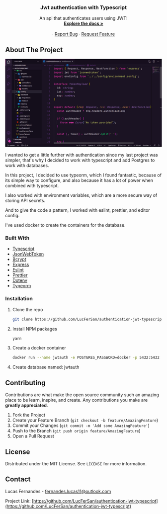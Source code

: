 <p align="center">
  <h3 align="center">Jwt authentication with Typescript</h3>

  <p align="center">
    An api that authenticates users using JWT!
    <br />
    <a href="https://github.com/LucFerSan/authentication-jwt-typescript"><strong>Explore the docs »</strong></a>
    <br />
    <br />
    ·
    <a href="https://github.com/LucFerSan/authentication-jwt-typescript/issues">Report Bug</a>
    ·
    <a href="https://github.com/LucFerSan/authentication-jwt-typescript/issues">Request Feature</a>
  </p>
</p>

## About The Project

![Jwt authentication typescript](.github/jwt-auth.png)

I wanted to get a little further with authentication since my last project was simpler, that's why I decided to work with typescript and add Postgres to work with databases.

In this project, I decided to use typeorm, which I found fantastic, because of its simple way to configure, and also because it has a lot of power when combined with typescript.

I also worked with environment variables, which are a more secure way of storing API secrets.

And to give the code a pattern, I worked with eslint, prettier, and editor config.

I've used docker to create the containers for the database.

### Built With

- [Typescript](https://www.typescriptlang.org/)
- [JsonWebToken](https://www.npmjs.com/package/jsonwebtoken)
- [Bcrypt](https://www.npmjs.com/package/bcrypt)
- [Express](https://www.npmjs.com/package/express)
- [Eslint](https://eslint.org/)
- [Prettier](https://prettier.io/)
- [Dotenv](https://www.npmjs.com/package/dotenv)
- [Typeorm](https://typeorm.io/#/)

### Installation

1. Clone the repo
   ```sh
   git clone https://github.com/LucFerSan/authentication-jwt-typescript
   ```
2. Install NPM packages
   ```sh
   yarn
   ```
3. Create a docker container
   ```sh
   docker run --name jwtauth -e POSTGRES_PASSWORD=docker -p 5432:5432 -d postgres
   ```
4. Create database named: jwtauth

## Contributing

Contributions are what make the open source community such an amazing place to be learn, inspire, and create. Any contributions you make are **greatly appreciated**.

1. Fork the Project
2. Create your Feature Branch (`git checkout -b feature/AmazingFeature`)
3. Commit your Changes (`git commit -m 'Add some AmazingFeature'`)
4. Push to the Branch (`git push origin feature/AmazingFeature`)
5. Open a Pull Request

## License

Distributed under the MIT License. See `LICENSE` for more information.

## Contact

Lucas Fernandes - fernandes.lucas11@outlook.com

Project Link: [https://github.com/LucFerSan/authentication-jwt-typescript](https://github.com/LucFerSan/authentication-jwt-typescript)
